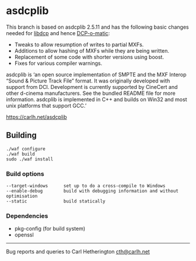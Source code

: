 asdcplib
======

This branch is based on asdcplib 2.5.11 and has the following basic changes needed for [libdcp](https://github.com/cth103/libdcp) and hence [DCP-o-matic](https://github.com/cth103/dcpomatic):

- Tweaks to allow resumption of writes to partial MXFs.
- Additions to allow hashing of MXFs while they are being written.
- Replacement of some code with shorter versions using boost.
- Fixes for various compiler warnings.

asdcplib is ‘an open source implementation of SMPTE and the MXF Interop “Sound & Picture Track File” format. It was originally developed with support from DCI. Development is currently supported by CineCert and other d-cinema manufacturers. See the bundled README file for more information. asdcplib is implemented in C++ and builds on Win32 and most unix platforms that support GCC.’

https://carlh.net/asdcplib

Building
-----------

    ./waf configure
    ./waf build
    sudo ./waf install


### Build options

    --target-windows      set up to do a cross-compile to Windows
    --enable-debug        build with debugging information and without optimisation
    --static              build statically

### Dependencies

- pkg-config (for build system)
- openssl


---
Bug reports and queries to Carl Hetherington <cth@carlh.net>
